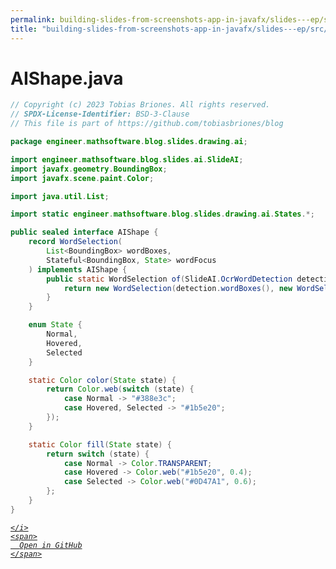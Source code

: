 ```yaml
---
permalink: building-slides-from-screenshots-app-in-javafx/slides---ep/src/main/java/engineer/mathsoftware/blog/slides/drawing/ai/AIShape.java.html
title: "building-slides-from-screenshots-app-in-javafx/slides---ep/src/main/java/engineer/mathsoftware/blog/slides/drawing/ai/AIShape.java"
---
```


# AIShape.java
```java
// Copyright (c) 2023 Tobias Briones. All rights reserved.
// SPDX-License-Identifier: BSD-3-Clause
// This file is part of https://github.com/tobiasbriones/blog

package engineer.mathsoftware.blog.slides.drawing.ai;

import engineer.mathsoftware.blog.slides.ai.SlideAI;
import javafx.geometry.BoundingBox;
import javafx.scene.paint.Color;

import java.util.List;

import static engineer.mathsoftware.blog.slides.drawing.ai.States.*;

public sealed interface AIShape {
    record WordSelection(
        List<BoundingBox> wordBoxes,
        Stateful<BoundingBox, State> wordFocus
    ) implements AIShape {
        public static WordSelection of(SlideAI.OcrWordDetection detection) {
            return new WordSelection(detection.wordBoxes(), new WordSelectionState());
        }
    }

    enum State {
        Normal,
        Hovered,
        Selected
    }

    static Color color(State state) {
        return Color.web(switch (state) {
            case Normal -> "#388e3c";
            case Hovered, Selected -> "#1b5e20";
        });
    }

    static Color fill(State state) {
        return switch (state) {
            case Normal -> Color.TRANSPARENT;
            case Hovered -> Color.web("#1b5e20", 0.4);
            case Selected -> Color.web("#0D47A1", 0.6);
        };
    }
}


```
<div class="social open-gh-btn my-4">
  <a class="btn btn-github" href="https://github.com/tobiasbriones/blog/tree/main/swe/dev/java/javafx/drawing/productivity/building-slides-from-screenshots-app-in-javafx/slides---ep/src/main/java/engineer/mathsoftware/blog/slides/drawing/ai/AIShape.java" target="_blank">
    <i class="fab fa-github">
      
    </i>
    <span>
      Open in GitHub
    </span>
  </a>
</div>